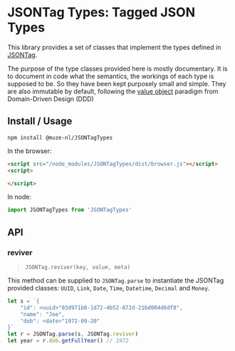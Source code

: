 # JSONTag Types: Tagged JSON Types

This library provides a set of classes that implement the types defined in [JSONTag](https://github.com/poef/jsontag).

The purpose of the type classes provided here is mostly documentary. It is to document in code what the semantics, the workings of each type is supposed to be. So they have been kept purposely small and simple. They are also immutable by default, following the [value object](https://en.wikipedia.org/wiki/Value_object) paradigm from Domain-Driven Design (DDD)

## Install / Usage

```shell
npm install @muze-nl/JSONTagTypes
```

In the browser:

```html
<script src="/node_modules/JSONTagTypes/dist/browser.js"></script>
<script>

</script>
```

In node:
```javascript
import JSONTagTypes from 'JSONTagTypes'

```

## API


### reviver

> `JSONTag.reviver(key, value, meta)`

This method can be supplied to `JSONTag.parse` to instantiate the JSONTag provided classes: `UUID`, `Link`, `Date`, `Time`, `Datetime`, `Decimal` and `Money`. 

```javascript
let s = `{
	"id": <uuid>"03d971b8-1d72-4b52-872d-21bd004d6df8",
	"name": "Joe",
	"dob": <date>"1972-09-20"
}`
let r = JSONTag.parse(s, JSONTag.reviver)
let year = r.dob.getFullYear() // 1972
```

